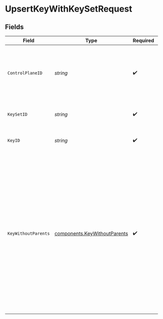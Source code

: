 # UpsertKeyWithKeySetRequest


## Fields

| Field                                                                                                                                                                                                                                                           | Type                                                                                                                                                                                                                                                            | Required                                                                                                                                                                                                                                                        | Description                                                                                                                                                                                                                                                     | Example                                                                                                                                                                                                                                                         |
| --------------------------------------------------------------------------------------------------------------------------------------------------------------------------------------------------------------------------------------------------------------- | --------------------------------------------------------------------------------------------------------------------------------------------------------------------------------------------------------------------------------------------------------------- | --------------------------------------------------------------------------------------------------------------------------------------------------------------------------------------------------------------------------------------------------------------- | --------------------------------------------------------------------------------------------------------------------------------------------------------------------------------------------------------------------------------------------------------------- | --------------------------------------------------------------------------------------------------------------------------------------------------------------------------------------------------------------------------------------------------------------- |
| `ControlPlaneID`                                                                                                                                                                                                                                                | *string*                                                                                                                                                                                                                                                        | :heavy_check_mark:                                                                                                                                                                                                                                              | The UUID of your control plane. This variable is available in the Konnect manager.                                                                                                                                                                              | 9524ec7d-36d9-465d-a8c5-83a3c9390458                                                                                                                                                                                                                            |
| `KeySetID`                                                                                                                                                                                                                                                      | *string*                                                                                                                                                                                                                                                        | :heavy_check_mark:                                                                                                                                                                                                                                              | ID of the KeySet to lookup                                                                                                                                                                                                                                      | 6cc34248-50b4-4a81-9201-3bdf7a83f712                                                                                                                                                                                                                            |
| `KeyID`                                                                                                                                                                                                                                                         | *string*                                                                                                                                                                                                                                                        | :heavy_check_mark:                                                                                                                                                                                                                                              | ID of the Key to lookup                                                                                                                                                                                                                                         | bba22c06-a632-42be-a018-1b9ff357b5b9                                                                                                                                                                                                                            |
| `KeyWithoutParents`                                                                                                                                                                                                                                             | [components.KeyWithoutParents](../../models/components/keywithoutparents.md)                                                                                                                                                                                    | :heavy_check_mark:                                                                                                                                                                                                                                              | Description of the Key                                                                                                                                                                                                                                          | {<br/>"id": "d958f66b-8e99-44d2-b0b4-edd5bbf24658",<br/>"jwk": "{\"alg\":\"RSA\",  \"kid\": \"42\",  ...}",<br/>"kid": "42",<br/>"name": "a-key",<br/>"pem": {<br/>"private_key": "-----BEGIN",<br/>"public_key": "-----BEGIN"<br/>},<br/>"set": {<br/>"id": "b86b331c-dcd0-4b3e-97ce-47c5a9543031"<br/>}<br/>} |
